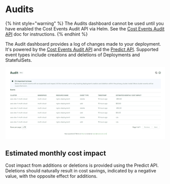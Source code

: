 # Audits

{% hint style="warning" %}
The Audits dashboard cannot be used until you have enabled the Cost Events Audit API via Helm. See the [Cost Events Audit API](https://docs.kubecost.com/apis/apis-overview/cost-events-audit-api) doc for instructions.
{% endhint %}

The Audit dashboard provides a log of changes made to your deployment. It's powered by the [Cost Events Audit API](https://docs.kubecost.com/apis/apis-overview/cost-events-audit-api) and the [Predict API](https://docs.kubecost.com/apis/apis-overview/spec-cost-prediction-api). Supported event types include creations and deletions of Deployments and StatefulSets.

![Audit dashboard](images/audit.png)

## Estimated monthly cost impact

Cost impact from additions or deletions is provided using the Predict API. Deletions should naturally result in cost savings, indicated by a negative value, with the opposite effect for additions.
